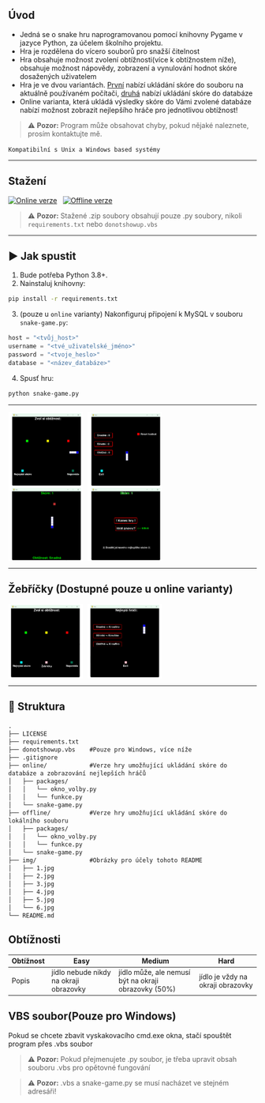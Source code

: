 
## Úvod
* Jedná se o snake hru naprogramovanou pomocí knihovny Pygame v jazyce Python, za účelem školního projektu.
* Hra je rozdělena do vícero souborů pro snažší čitelnost
* Hra obsahuje možnost zvolení obtížnosti(více k obtížnostem níže), obsahuje možnost nápovědy, zobrazení a vynulování hodnot skóre dosažených uživatelem 
* Hra je ve dvou variantách. [První](https://github.com/kroufino/Pygame-Snake/tree/master/offline) nabízí ukládání skóre do souboru na aktuálně používaném počítači, [druhá](https://github.com/kroufino/Pygame-Snake/tree/master/online) nabízí ukládání skóre do databáze
* Online varianta, která ukládá výsledky skóre do Vámi zvolené databáze nabízí možnost zobrazit nejlepšího hráče pro jednotlivou obtížnost!

> ⚠️ **Pozor:**
> Program může obsahovat chyby, pokud nějaké naleznete, prosím kontaktujte mě.

`Kompatibilní s Unix a Windows based systémy`

---

## Stažení

[![Online verze](https://img.shields.io/badge/Online%20verze-green?style=for-the-badge)](https://downgit.github.io/#/home?url=https://github.com/kroufino/Pygame-Snake/tree/master/online)
&nbsp;
[![Offline verze](https://img.shields.io/badge/Offline%20verze-blue?style=for-the-badge)](https://downgit.github.io/#/home?url=https://github.com/kroufino/Pygame-Snake/tree/master/offline)

> ⚠️ **Pozor:**
> Stažené .zip soubory obsahují pouze .py soubory, nikoli `requirements.txt` nebo `donotshowup.vbs`

---
## ▶️ Jak spustit

1. Bude potřeba Python 3.8+.
2. Nainstaluj knihovny:

```bash
pip install -r requirements.txt
```

3. (pouze u `online` varianty) Nakonfiguruj připojení k MySQL v souboru `snake-game.py`:

```python
host = "<tvůj_host>"
username = "<tvé_uživatelské_jméno>"
password = "<tvoje_heslo>"
database = "<název_databáze>"
```

4. Spusť hru:

```bash
python snake-game.py
```

---

<div style="display: flex; gap: 10px;">
    <img src="https://github.com/kroufino/PyGame-Snake/blob/master/img/1.png" width="30%" height="40%">
    <img src="https://github.com/kroufino/PyGame-Snake/blob/master/img/2.png" width="30%" height="40%">
</div>
<div style="display: flex; gap: 10px;">
    <img src="https://github.com/kroufino/PyGame-Snake/blob/master/img/3.png" width="30%" height="40%">
    <img src="https://github.com/kroufino/PyGame-Snake/blob/master/img/4.png" width="30%" height="40%">
</div>

---

## Žebříčky (Dostupné pouze u online varianty)

<div style="display: flex; gap: 10px;">
    <img src="https://github.com/kroufino/PyGame-Snake/blob/master/img/6.png" width="30%" height="40%">
    <img src="https://github.com/kroufino/PyGame-Snake/blob/master/img/5.png" width="30%" height="40%">
</div>


---

## 📁 Struktura

```
.
├── LICENSE        
├── requirements.txt
├── donotshowup.vbs    #Pouze pro Windows, více níže
├── .gitignore         
├── online/            #Verze hry umožňující ukládání skóre do databáze a zobrazování nejlepších hráčů
│   ├── packages/
│   │   └── okno_volby.py
│   │   └── funkce.py
│   └── snake-game.py
├── offline/           #Verze hry umožňující ukládání skóre do lokálního souboru
│   ├── packages/
│   │   └── okno_volby.py
│   │   └── funkce.py
│   └── snake-game.py
├── img/               #Obrázky pro účely tohoto README
│   ├── 1.jpg
│   ├── 2.jpg
│   ├── 3.jpg
│   ├── 4.jpg
│   ├── 5.jpg
│   └── 6.jpg
└── README.md
```

## Obtížnosti

| Obtížnost | Easy  | Medium  | Hard |
| ------- | --- | --- | --- |
| Popis | jídlo nebude nikdy na okraji obrazovky | jídlo může, ale nemusí být na okraji obrazovky (50%) | jídlo je vždy na okraji obrazovky |

## VBS soubor(Pouze pro Windows)

Pokud se chcete zbavit vyskakovacího cmd.exe okna, stačí spouštět program přes .vbs soubor
> ⚠️ **Pozor:**
> Pokud přejmenujete .py soubor, je třeba upravit obsah souboru .vbs pro opětovné fungování

> ⚠️ **Pozor:**
> .vbs a snake-game.py se musí nacházet ve stejném adresáři!


